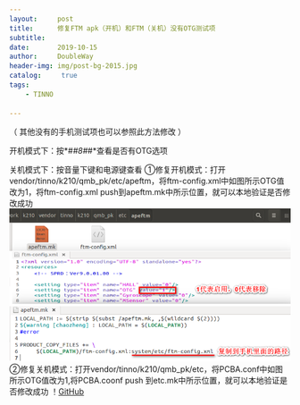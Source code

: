 ```yaml
---
layout:     post
title:      修复FTM apk（开机）和FTM（关机）没有OTG测试项
subtitle:   
date:       2019-10-15
author:     DoubleWay
header-img: img/post-bg-2015.jpg
catalog: 	 true
tags:
    - TINNO
    
---
```


（ 其他没有的手机测试项也可以参照此方法修改 ）

开机模式下：按*#*#8#*#*查看是否有OTG选项

关机模式下：按音量下键和电源键查看
①修复开机模式：打开vendor/tinno/k210/qmb_pk/etc/apeftm，将ftm-config.xml中如图所示OTG值改为1，将ftm-config.xml push到apeftm.mk中所示位置，就可以本地验证是否修改成功
![GitHub](https://raw.githubusercontent.com/DoubleWay/DoubleWay.github.io/master/img/2019-10-15/2019-10-15-1.1.png)
②修复关机模式：打开vendor/tinno/k210/qmb_pk/etc，将PCBA.conf中如图所示OTG值改为1,将PCBA.coonf push 到etc.mk中所示位置，就可以本地验证是否修改成功
！[GitHub](https://raw.githubusercontent.com/DoubleWay/DoubleWay.github.io/master/img/2019-10-15/2019-10-15-1.3.png)
